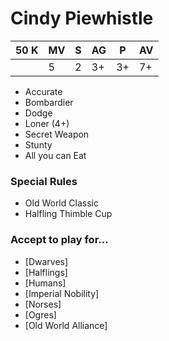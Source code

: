 # Cindy Piewhistle
| 50 K  | MV | S | AG | P | AV |
| --- | --- | --- | --- | --- | --- |
| | 5 | 2 | 3+ | 3+ | 7+ |

* Accurate
* Bombardier
* Dodge
* Loner (4+)
* Secret Weapon
* Stunty
* All you can Eat

### Special Rules
* Old World Classic
* Halfling Thimble Cup

### Accept to play for...
* [Dwarves]
* [Halflings]
* [Humans]
* [Imperial Nobility]
* [Norses]
* [Ogres]
* [Old World Alliance]
